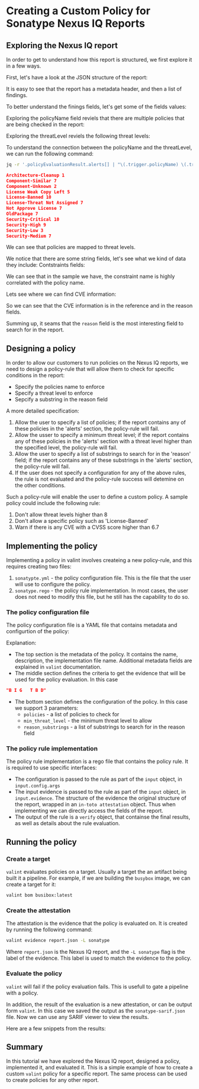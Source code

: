 # Creating a Custom Policy for Sonatype Nexus IQ Reports

## Exploring the Nexus IQ report

In order to get to understand how this report is structured, we first explore it in a few ways.

First, let's have a look at the JSON structure of the report:
<!--
{
    "command": "cat report.json",
    "output-format": "json",
    "print_command": true,
    "limit": 50
}
-->

It is easy to see that the report has a metadata header, and then a list of findings.

To better understand the finings fields, let's get some of the fields values:

Exploring the policyName field reviels that there are multiple policies that are being checked in the report:

<!--
{
    "command": "cat report.json | grep policyName| sort | uniq",
    "output-format": "json",
    "print_command": true
}
-->

Exploring the threatLevel reviels the following threat levels:

<!--
{
    "command": "cat report.json | grep threatLevel| sort | uniq",
    "output-format": "json",
    "print_command": true
}
-->

To understand the connection between the policyName and the threatLevel, we can run the following command:

```bash
jq -r '.policyEvaluationResult.alerts[] | "\(.trigger.policyName) \(.trigger.threatLevel)"' report.json | sort | uniq
```
```json
Architecture-Cleanup 1
Component-Similar 7
Component-Unknown 2
License Weak Copy Left 5
License-Banned 10
License-Threat Not Assigned 7
Not Approve License 7
OldPackage 7
Security-Critical 10
Security-High 9
Security-Low 3
Security-Medium 7
```
We can see that policies are mapped to threat levels.

We notice that there are some string fields, let's see what we kind of data they include:
Contstraints fields:

<!--
{
    "command": "cat report.json | grep constraintName | sort | uniq",
    "output-format": "json",
    "print_command": true
}
-->
We can see that in the sample we have, the constraint name is highly correlated with the policy name.

<!--
{
    "command": "cat report.json | grep conditionTypeId | sort | uniq",
    "output-format": "json",
    "print_command": true
}
-->

<!--
{
    "command": "cat report.json | grep summary | sort | uniq",
    "output-format": "json",
    "print_command": true,
    "limit": 20
}
-->

<!--
{
    "command": "cat report.json | grep reason | sort | uniq",
    "output-format": "json",
    "print_command": true,
    "limit": 20
}
-->

Lets see where we can find CVE information:
<!--
{
    "command": "cat report.json | grep 'CVE'",
    "output-format": "json",
    "print_command": true,
    "limit": 20
}
-->

So we can see that the CVE information is in the reference and in the reason fields. 

Summing up, it seams that the `reason` field is the most interesting field to search for in the report. 

## Designing a policy
In order to allow our customers to run policies on the Nexus IQ reports, we need to design a policy-rule that will allow them to check for specific conditions in the report:
* Specify the policies name to enforce
* Specify a threat level to enforce
* Sepcify a substring in the reason field

A more detailed specification:
1. Allow the user to specify a list of policies; if the report contains any of these policies in the 'alerts' section, the policy-rule will fail.
2. Allow the usser to specify a minimum threat level; if the report contains any of these policies in the 'alerts' section with a threat level higher than the specified level, the policy-rule will fail.
3. Allow the user to specify a list of substrings to search for in the 'reason' field; if the report contains any of these substrings in the 'alerts' section, the policy-rule will fail.
4. If the user does not specify a configuration for any of the above rules, the rule is not evaluated and the policy-rule success will detemine on the other conditions.

Such a policy-rule will enable the user to define a custom policy. A sample policy could include the following rule:
1. Don't allow threat levels higher than 8
2. Don't allow a specific policy such as 'License-Banned'
3. Warn if there is any CVE with a CVSS score higher than 6.7


## Implementing the policy

Implementing a policy in valint involves createing a new policy-rule, and this requires creating two files:
1. `sonatypte.yml` - the policy configuration file. This is the file that the user will use to configure the policy.
2. `sonatype.rego` - the policy rule implementation. In most cases, the user does not need to modify this file, but he still has the capability to do so.

### The policy configuration file
The policy configuration file is a YAML file that contains metadata and configurtion of the policy:
<!--
{
    "command": "cat sonatype.yml",
    "output-format": "yaml"
}
-->

Explanation:
* The top section is the metadata of the policy. It contains the name, description, the implementation file name. Additional metadata fields are explained in `valint` documentation.
* The middle section defines the criteria to get the evidence that will be used for the policy evaluation. In this case 
```json
"B I G   T B D"
```
* The bottom section defines the configuration of the policy. In this case we support 3 parameters:
    * `policies` - a list of policies to check for
    * `min_threat_level` - the minimum threat level to allow
    * `reason_substrings` - a list of substrings to search for in the reason field

### The policy rule implementation
The policy rule implementation is a rego file that contains the policy rule. It is required to use specific interfaces:
* The configuration is passed to the rule as part of the `input` object, in `input.config.args`
* The input evidence is passed to the rule as part of the `input` object, in `input.evidence`. The structure of the evidence the original structure of the report, wrapped in an `in-toto attestation` object. Thus when implementing we can directly access the fields of the report.
* The output of the rule is a `verify` object, that containse the final results, as well as details about the rule evaluation.

## Running the policy

### Create a target
`valint` evaluates policies on a target. Usually a target the an artifact being built it a pipeline.
For example, if we are building the `busybox` image, we can create a target for it:

```bash
valint bom busibox:latest
```

### Create the attestation
The attestation is the evidence that the policy is evaluated on. It is created by running the following command:

```bash
valint evidence report.json -L sonatype
```
Where `report.json` is the Nexus IQ report, and the `-L sonatype` flag is the label of the evidence. This label is used to match the evidence to the policy.

### Evaluate the policy
<!--
{
    "command": "valint verify busybox:latest -D error --rule sonatype.yml --output-file sonatype-sarif.json",
    "print_command": true,
    "output-format": "bash"
}
-->
`valint` will fail if the policy evaluation fails. This is usefull to gate a pipeline with a policy.

In addition, the result of the evaluation is a new attestation, or can be output form `valint`. In this case we saved the output as the `sonatype-sarif.json` file. Now we can use any SARIF viewer to view the results.

Here are a few snippets from the results:
<!--
{
    "command": "jq '.predicate.content.runs[].tool.driver.rules[].name' sonatype-sarif.json",
    "print_command": true
}
-->

<!--
{
    "command": " jq '.predicate.content.runs[].results[].message' sonatype-sarif.json",
    "print_command": true,
    "limit": 30
}
-->

## Summary
In this tutorial we have explored the Nexus IQ report, designed a policy, implemented it, and evaluated it. This is a simple example of how to create a custom `valint` policy for a specific report. The same process can be used to create policies for any other report.

